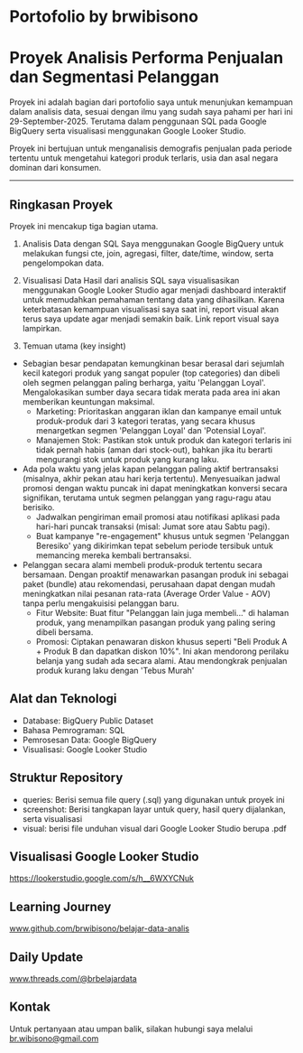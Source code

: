 # Portofolio by brwibisono
# Proyek Analisis Performa Penjualan dan Segmentasi Pelanggan

Proyek ini adalah bagian dari portofolio saya untuk menunjukan kemampuan dalam analisis data, sesuai dengan ilmu yang sudah saya pahami per hari ini 29-September-2025. Terutama dalam penggunaan SQL pada Google BigQuery serta visualisasi menggunakan Google Looker Studio.

Proyek ini bertujuan untuk menganalisis demografis penjualan pada periode tertentu untuk mengetahui kategori produk terlaris, usia dan asal negara dominan dari konsumen.

---

## Ringkasan Proyek

Proyek ini mencakup tiga bagian utama.

1. Analisis Data dengan SQL
Saya menggunakan Google BigQuery untuk melakukan fungsi cte, join, agregasi, filter, date/time, window, serta pengelompokan data.

2. Visualisasi Data
Hasil dari analisis SQL saya visualisasikan menggunakan Google Looker Studio agar menjadi dashboard interaktif untuk memudahkan pemahaman tentang data yang dihasilkan. Karena keterbatasan kemampuan visualisasi saya saat ini, report visual akan terus saya update agar menjadi semakin baik. Link report visual saya lampirkan.  

3. Temuan utama (key insight)
* Sebagian besar pendapatan kemungkinan besar berasal dari sejumlah kecil kategori produk yang sangat populer (top categories) dan dibeli oleh segmen pelanggan paling berharga, yaitu 'Pelanggan Loyal'. Mengalokasikan sumber daya secara tidak merata pada area ini akan memberikan keuntungan maksimal.
  - Marketing: Prioritaskan anggaran iklan dan kampanye email untuk produk-produk dari 3 kategori teratas, yang secara khusus menargetkan segmen 'Pelanggan Loyal' dan 'Potensial Loyal'.
  - Manajemen Stok: Pastikan stok untuk produk dan kategori terlaris ini tidak pernah habis (aman dari stock-out), bahkan jika itu berarti mengurangi stok untuk produk yang kurang laku.
* Ada pola waktu yang jelas kapan pelanggan paling aktif bertransaksi (misalnya, akhir pekan atau hari kerja tertentu). Menyesuaikan jadwal promosi dengan waktu puncak ini dapat meningkatkan konversi secara signifikan, terutama untuk segmen pelanggan yang ragu-ragu atau berisiko.
  - Jadwalkan pengiriman email promosi atau notifikasi aplikasi pada hari-hari puncak transaksi (misal: Jumat sore atau Sabtu pagi).
  - Buat kampanye "re-engagement" khusus untuk segmen 'Pelanggan Beresiko' yang dikirimkan tepat sebelum periode tersibuk untuk memancing mereka kembali bertransaksi.
* Pelanggan secara alami membeli produk-produk tertentu secara bersamaan. Dengan proaktif menawarkan pasangan produk ini sebagai paket (bundle) atau rekomendasi, perusahaan dapat dengan mudah meningkatkan nilai pesanan rata-rata (Average Order Value - AOV) tanpa perlu mengakuisisi pelanggan baru.
  - Fitur Website: Buat fitur "Pelanggan lain juga membeli..." di halaman produk, yang menampilkan pasangan produk yang paling sering dibeli bersama.
  - Promosi: Ciptakan penawaran diskon khusus seperti "Beli Produk A + Produk B dan dapatkan diskon 10%". Ini akan mendorong perilaku belanja yang sudah ada secara alami. Atau mendongkrak penjualan produk kurang laku dengan 'Tebus Murah'
  

## Alat dan Teknologi
* Database: BigQuery Public Dataset
* Bahasa Pemrograman: SQL
* Pemrosesan Data: Google BigQuery
* Visualisasi: Google Looker Studio


## Struktur Repository
- queries: Berisi semua file query (.sql) yang digunakan untuk proyek ini
- screenshot: Berisi tangkapan layar untuk query, hasil query dijalankan, serta visualisasi
- visual: berisi file unduhan visual dari Google Looker Studio berupa .pdf

## Visualisasi Google Looker Studio
https://lookerstudio.google.com/s/h__6WXYCNuk

## Learning Journey	
www.github.com/brwibisono/belajar-data-analis

## Daily Update
www.threads.com/@brbelajardata

## Kontak
Untuk pertanyaan atau umpan balik, silakan hubungi saya melalui br.wibisono@gmail.com
